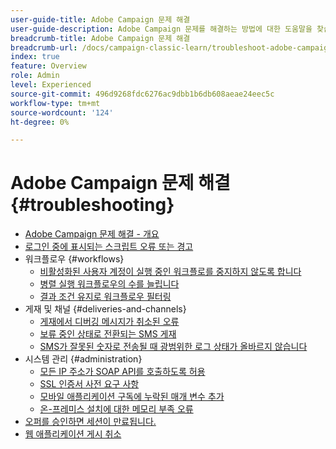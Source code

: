 ```yaml
---
user-guide-title: Adobe Campaign 문제 해결
user-guide-description: Adobe Campaign 문제를 해결하는 방법에 대한 도움말을 찾습니다.
breadcrumb-title: Adobe Campaign 문제 해결
breadcrumb-url: /docs/campaign-classic-learn/troubleshoot-adobe-campaign/overview.html
index: true
feature: Overview
role: Admin
level: Experienced
source-git-commit: 496d9268fdc6276ac9dbb1b6db608aeae24eec5c
workflow-type: tm+mt
source-wordcount: '124'
ht-degree: 0%

---
```



# Adobe Campaign 문제 해결 {#troubleshooting}

+ [Adobe Campaign 문제 해결 - 개요](/help/troubleshoot-adobe-campaign/overview.md)
+ [로그인 중에 표시되는 스크립트 오류 또는 경고](/help/troubleshoot-adobe-campaign/script-error-during-login-errors.md)
+ 워크플로우 {#workflows}
   + [비활성화된 사용자 계정이 실행 중인 워크플로를 중지하지 않도록 합니다](/help/troubleshoot-adobe-campaign/prevent-disabled-accounts-from-stopping-workflow.md)
   + [병렬 실행 워크플로우의 수를 늘립니다](/help/troubleshoot-adobe-campaign/increase-parallel-workflows.md)
   + [결과 조건 유지로 워크플로우 필터링](/help/troubleshoot-adobe-campaign/keep-result-workflow.md)
+ 게재 및 채널 {#deliveries-and-channels}
   + [게재에서 디버깅 메시지가 취소된 오류](/help/troubleshoot-adobe-campaign/message-cancelled-error.md)
   + [보류 중인 상태로 전환되는 SMS 게재](/help/troubleshoot-adobe-campaign/resolve-pending-state-sms-delivery.md)
   + [SMS가 잘못된 숫자로 전송될 때 광범위한 로그 상태가 올바르지 않습니다](/help/troubleshoot-adobe-campaign/sms-broad-log.md)
+ 시스템 관리 {#administration}
   + [모든 IP 주소가 SOAP API를 호출하도록 허용](/help/troubleshoot-adobe-campaign/allow-all-ip-address-to-make-soap-calls.md)
   + [SSL 인증서 사전 요구 사항](/help/troubleshoot-adobe-campaign/ssl-pre-requisites.md)
   + [모바일 애플리케이션 구독에 누락된 매개 변수 추가](/help/troubleshoot-adobe-campaign/missing-parameters-app-subscription.md)
   + [온-프레미스 설치에 대한 메모리 부족 오류](/help/troubleshoot-adobe-campaign/troubleshooting-memory-issues.md)
+ [오퍼를 승인하면 세션이 만료됩니다.](/help/troubleshoot-adobe-campaign/session-expired-approving-offer.md)
+ [웹 애플리케이션 게시 취소](/help/troubleshoot-adobe-campaign/unpublish-web-application.md)